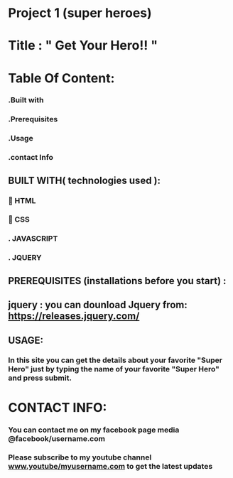 # Project 1 (super heroes) 

# Title :                        " Get Your Hero!! "
# Table Of Content: 
### .Built with
### .Prerequisites
### .Usage
### .contact Info




## BUILT WITH( technologies used ):
### 🔘 HTML
### 🔘 CSS
### . JAVASCRIPT
### . JQUERY

## PREREQUISITES (installations before you start) :
## jquery : you can dounload Jquery from: https://releases.jquery.com/ 



## USAGE:
###   In this site you can get the details about your favorite "Super Hero" just by typing the name of your favorite "Super Hero" and press submit.  


# CONTACT INFO:

### You can contact me on my facebook page media @facebook/username.com
### Please subscribe to my youtube channel www.youtube/myusername.com to get the latest updates

